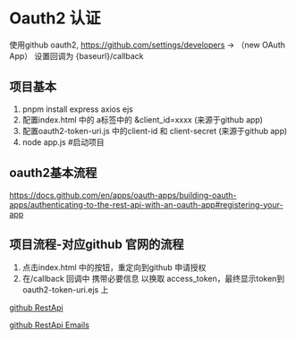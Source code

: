 # Oauth2 认证
使用github oauth2,
https://github.com/settings/developers -> （new OAuth App）
设置回调为 {baseurl}/callback

## 项目基本
1. pnpm install express axios ejs
2. 配置index.html 中的 a标签中的 &client_id=xxxx (来源于github app)
3. 配置oauth2-token-uri.js 中的client-id 和 client-secret (来源于github app)
4. node app.js #启动项目

## oauth2基本流程
https://docs.github.com/en/apps/oauth-apps/building-oauth-apps/authenticating-to-the-rest-api-with-an-oauth-app#registering-your-app

## 项目流程-对应github 官网的流程
1. 点击index.html 中的按钮，重定向到github 申请授权
2. 在/callback 回调中 携带必要信息 以换取 access_token，最终显示token到 oauth2-token-uri.ejs 上

[github RestApi](https://docs.github.com/en/rest?apiVersion=2022-11-28) 

[github RestApi Emails](https://docs.github.com/en/rest/users/emails?apiVersion=2022-11-28#list-email-addresses-for-the-authenticated-user) 